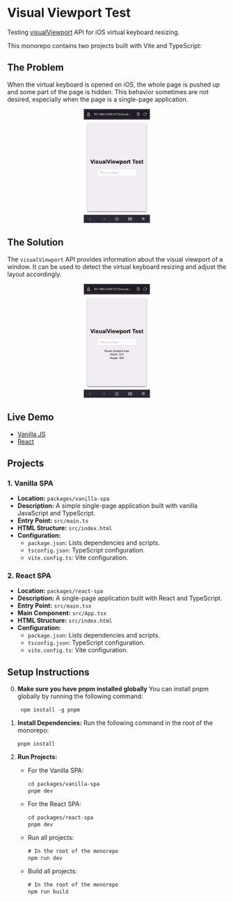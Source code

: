 # Visual Viewport Test

Testing [visualViewport](https://developer.mozilla.org/en-US/docs/Web/API/VisualViewport) API for iOS virtual keyboard resizing.

This monorepo contains two projects built with Vite and TypeScript:

## The Problem

When the virtual keyboard is opened on iOS, the whole page is pushed up and some part of the page is hidden. This behavior sometimes are not desired, especially when the page is a single-page application.

<p align="center">
  <img src="./assets/without-visualViewport.gif" alt="without-visualViewport" style="max-width: 30%;">
</p>

## The Solution

The `visualViewport` API provides information about the visual viewport of a window. It can be used to detect the virtual keyboard resizing and adjust the layout accordingly.

<p align="center">
  <img src="./assets/with-visualViewport.gif" alt="with-visualViewport" style="max-width: 30%;">
</p>

## Live Demo

- [Vanilla JS](https://seanjiangsh.github.io/visual-viewport-test/vanilla)
- [React](https://seanjiangsh.github.io/visual-viewport-test/react)

## Projects

### 1. Vanilla SPA

- **Location:** `packages/vanilla-spa`
- **Description:** A simple single-page application built with vanilla JavaScript and TypeScript.
- **Entry Point:** `src/main.ts`
- **HTML Structure:** `src/index.html`
- **Configuration:**
  - `package.json`: Lists dependencies and scripts.
  - `tsconfig.json`: TypeScript configuration.
  - `vite.config.ts`: Vite configuration.

### 2. React SPA

- **Location:** `packages/react-spa`
- **Description:** A single-page application built with React and TypeScript.
- **Entry Point:** `src/main.tsx`
- **Main Component:** `src/App.tsx`
- **HTML Structure:** `src/index.html`
- **Configuration:**
  - `package.json`: Lists dependencies and scripts.
  - `tsconfig.json`: TypeScript configuration.
  - `vite.config.ts`: Vite configuration.

## Setup Instructions

0. **Make sure you have pnpm installed globally**
   You can install pnpm globally by running the following command:

   ```
    npm install -g pnpm
   ```

1. **Install Dependencies:**
   Run the following command in the root of the monorepo:

   ```
   pnpm install
   ```

2. **Run Projects:**

   - For the Vanilla SPA:
     ```
     cd packages/vanilla-spa
     pnpm dev
     ```
   - For the React SPA:
     ```
     cd packages/react-spa
     pnpm dev
     ```
   - Run all projects:

     ```
     # In the root of the monorepo
     npm run dev
     ```

   - Build all projects:

     ```
     # In the root of the monorepo
     npm run build
     ```
